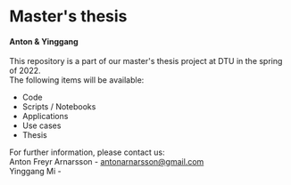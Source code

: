 # Master's thesis
#### Anton & Yinggang
This repository is a part of our master's thesis project at DTU in the spring of 2022.\
The following items will be available:

* Code
* Scripts / Notebooks
* Applications
* Use cases
* Thesis

For further information, please contact us:\
Anton Freyr Arnarsson - antonarnarsson@gmail.com\
Yinggang Mi - 
